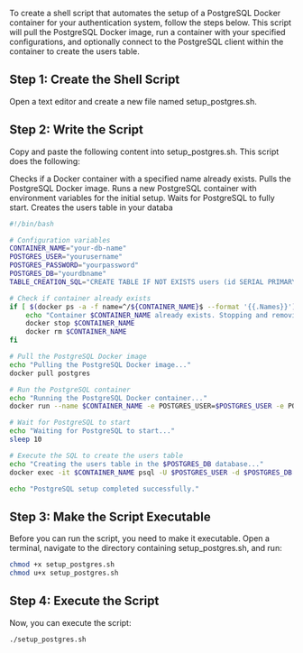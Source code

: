 To create a shell script that automates the setup of a PostgreSQL Docker container for your authentication system, follow the steps below. This script will pull the PostgreSQL Docker image, run a container with your specified configurations, and optionally connect to the PostgreSQL client within the container to create the users table.

## Step 1: Create the Shell Script

Open a text editor and create a new file named setup_postgres.sh.

## Step 2: Write the Script

Copy and paste the following content into setup_postgres.sh. This script does the following:

Checks if a Docker container with a specified name already exists.
Pulls the PostgreSQL Docker image.
Runs a new PostgreSQL container with environment variables for the initial setup.
Waits for PostgreSQL to fully start.
Creates the users table in your databa

```bash
#!/bin/bash

# Configuration variables
CONTAINER_NAME="your-db-name"
POSTGRES_USER="yourusername"
POSTGRES_PASSWORD="yourpassword"
POSTGRES_DB="yourdbname"
TABLE_CREATION_SQL="CREATE TABLE IF NOT EXISTS users (id SERIAL PRIMARY KEY, username VARCHAR(255) UNIQUE NOT NULL, password_hash CHAR(60) NOT NULL);"

# Check if container already exists
if [ $(docker ps -a -f name=^/${CONTAINER_NAME}$ --format '{{.Names}}') == $CONTAINER_NAME ]; then
    echo "Container $CONTAINER_NAME already exists. Stopping and removing it."
    docker stop $CONTAINER_NAME
    docker rm $CONTAINER_NAME
fi

# Pull the PostgreSQL Docker image
echo "Pulling the PostgreSQL Docker image..."
docker pull postgres

# Run the PostgreSQL container
echo "Running the PostgreSQL Docker container..."
docker run --name $CONTAINER_NAME -e POSTGRES_USER=$POSTGRES_USER -e POSTGRES_PASSWORD=$POSTGRES_PASSWORD -e POSTGRES_DB=$POSTGRES_DB -p 5432:5432 -d postgres

# Wait for PostgreSQL to start
echo "Waiting for PostgreSQL to start..."
sleep 10

# Execute the SQL to create the users table
echo "Creating the users table in the $POSTGRES_DB database..."
docker exec -it $CONTAINER_NAME psql -U $POSTGRES_USER -d $POSTGRES_DB -c "$TABLE_CREATION_SQL"

echo "PostgreSQL setup completed successfully."
```

## Step 3: Make the Script Executable

Before you can run the script, you need to make it executable. Open a terminal, navigate to the directory containing setup_postgres.sh, and run:

```bash
chmod +x setup_postgres.sh
chmod u+x setup_postgres.sh
```

## Step 4: Execute the Script

Now, you can execute the script:

```bash
./setup_postgres.sh
```
